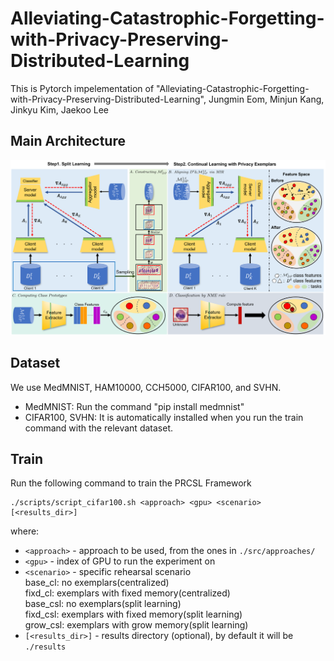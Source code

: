 # Alleviating-Catastrophic-Forgetting-with-Privacy-Preserving-Distributed-Learning
This is Pytorch impelementation of "Alleviating-Catastrophic-Forgetting-with-Privacy-Preserving-Distributed-Learning", Jungmin Eom, Minjun Kang, Jinkyu Kim, Jaekoo Lee

## Main Architecture
![screensh](./fig/overview.png)

## Dataset
We use MedMNIST, HAM10000, CCH5000, CIFAR100, and SVHN.   
* MedMNIST: Run the command "pip install medmnist"   
* CIFAR100, SVHN: It is automatically installed when you run the train command with the relevant dataset.   

## Train
Run the following command to train the PRCSL Framework
```
./scripts/script_cifar100.sh <approach> <gpu> <scenario> [<results_dir>]
```
where: 
* `<approach>` - approach to be used, from the ones in `./src/approaches/`
* `<gpu>` - index of GPU to run the experiment on
* `<scenario>` - specific rehearsal scenario   
    base_cl: no exemplars(centralized)   
    fixd_cl: exemplars with fixed memory(centralized)   
    base_csl: no exemplars(split learning)   
    fixd_csl: exemplars with fixed memory(split learning)   
    grow_csl: exemplars with grow memory(split learning)   
* `[<results_dir>]` - results directory (optional), by default it will be `./results`